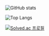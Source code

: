 ![GitHub stats](https://github-readme-stats.vercel.app/api?username=Si-off&theme=default_icons=true)

![Top Langs](https://github-readme-stats.vercel.app/api/top-langs/?username=Si-off&layout=compact&theme=default)



[![Solved.ac
프로필](http://mazassumnida.wtf/api/mini/generate_badge?boj=noismik)](https://solved.ac/noismik)
